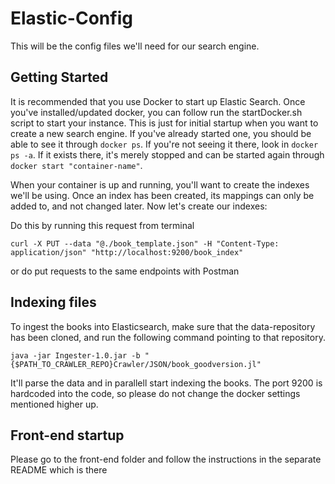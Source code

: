 # Elastic-Config
This will be the config files we'll need for our search engine.

## Getting Started

It is recommended that you use Docker to start up Elastic Search. Once you've installed/updated docker, you can follow
run the startDocker.sh script to start your instance. This is just for initial startup when you want to create a new
search engine. If you've already started one, you should be able to see it through `docker ps`. If you're not seeing it
there, look in `docker ps -a`. If it exists there, it's merely stopped and can be started again through `docker start
"container-name"`.

When your container is up and running, you'll want to create the indexes we'll be using. Once an index has been created,
its mappings can only be added to, and not changed later. Now let's create our indexes:

Do this by running this request from terminal

```curl -X PUT --data "@./book_template.json" -H "Content-Type: application/json" "http://localhost:9200/book_index"```

or do put requests to the same endpoints with Postman

## Indexing files

To ingest the books into Elasticsearch, make sure that the data-repository has been cloned, and run the following
command pointing to that repository. 

```java -jar Ingester-1.0.jar -b "{$PATH_TO_CRAWLER_REPO}Crawler/JSON/book_goodversion.jl"```

It'll parse the data and in parallell start indexing the books. The port 9200 is hardcoded into the code, so please do
not change the docker settings mentioned higher up.  

## Front-end startup

Please go to the front-end folder and follow the instructions in the separate README which is there

